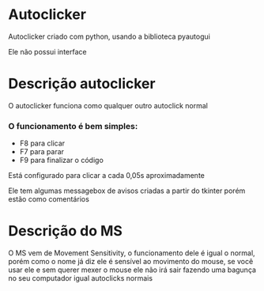 # Autoclicker
<p>Autoclicker criado com python, usando a biblioteca pyautogui</p>
<p>Ele não possui interface</p>

# Descrição autoclicker
<p>O autoclicker funciona como qualquer outro autoclick normal</p>
<h3>O funcionamento é bem simples:</h3>
<ul>
  <li>F8 para clicar</li>
  <li>F7 para parar </li>
  <li>F9 para finalizar o código</li>
</ul>

<p>Está configurado para clicar a cada 0,05s aproximadamente</p>
<p>Ele tem algumas messagebox de avisos criadas a partir do tkinter porém estão como comentários</p>

# Descrição do MS
O MS vem de Movement Sensitivity, o funcionamento dele é igual o normal, porém como o nome já diz ele é sensível ao movimento do mouse, se você usar ele e sem querer mexer o mouse ele não irá sair fazendo uma bagunça no seu computador igual autoclicks normais
